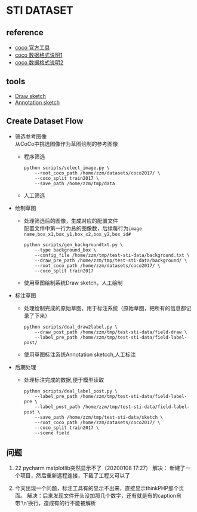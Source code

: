 # STI DATASET 

## reference
- [coco 官方工具](https://github.com/dengdan/coco/blob/master/PythonAPI/pycocotools/coco.py)    
- [coco 数据格式说明1](https://www.jianshu.com/p/568a2f5195a9)  
- [coco 数据格式说明2](https://blog.csdn.net/zym19941119/article/details/80241663)

## tools
- [Draw sketch](https://github.com/zzmshinnosuke/sketch-draw.git)  
- [Annotation sketch](https://github.com/zzmshinnosuke/sketch-annotation.git)

## Create Dataset Flow
- 筛选参考图像  
从CoCo中挑选图像作为草图绘制的参考图像
    - 程序筛选
        ```
        python scripts/select_image.py \
            --root_coco_path /home/zzm/datasets/coco2017/ \
            --coco_split train2017 \
            --save_path /home/zzm/tmp/data
        ```
    - 人工筛选

- 绘制草图
    - 处理筛选后的图像，生成对应的配置文件   
        配置文件中第一行为总的图像数，后续每行为`image name;box_x1,box_y1,box_x2,box_y2,box_id#`
        ```
        python scripts/gen_backgroundtxt.py \
            --type background_box \
            --config_file /home/zzm/tmp/test-sti-data/background.txt \
            --draw_pre_path /home/zzm/tmp/test-sti-data/background/ \
            --root_coco_path /home/zzm/datasets/coco2017/ \
            --coco_split train2017 
        ```
    - 使用草图绘制系统Draw sketch，人工绘制
    
- 标注草图
    - 处理绘制完成的原始草图，用于标注系统（原始草图，把所有的信息都记录了下来）
        ```
        python scripts/deal_draw2label.py \
            --draw_post_path /home/zzm/tmp/test-sti-data/field-draw \
            --label_pre_path /home/zzm/tmp/test-sti-data/field-label-post/
        ```
    - 使用草图标注系统Annotation sketcch,人工标注
    
- 后期处理
    - 处理标注完成的数据,便于模型读取
        ```
        python scripts/deal_label_post.py \
            --label_pre_path /home/zzm/tmp/test-sti-data/field-label-pre \
            --label_post_path /home/zzm/tmp/test-sti-data/field-label-post \
            --save_path /home/zzm/tmp/test-sti-data/sketch \
            --root_coco_path /home/zzm/datasets/coco2017/ \
            --coco_split train2017 \
            --scene field
        ```

## 问题
1. 22 pycharm matplotlib突然显示不了（20200108 17:27）
解决： 新建了一个项目，然后重新远程连接，下载了工程又可以了

2. 今天出现一个问题，标注工具有的显示不出来，直接显示thinkPHP那个页面。
解决：后来发现文件开头没加那几个数字，还有就是有的caption自带‘\n’换行，造成有的行不能被解析